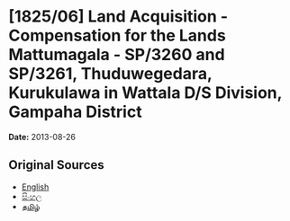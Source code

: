 # [1825/06] Land Acquisition - Compensation for the Lands Mattumagala - SP/3260 and SP/3261, Thuduwegedara, Kurukulawa in Wattala D/S Division, Gampaha District

**Date:** 2013-08-26

## Original Sources

- [English](https://documents.gov.lk/view/extra-gazettes/2013/8/1825-06_E.pdf)
- [සිංහල](https://documents.gov.lk/view/extra-gazettes/2013/8/1825-06_S.pdf)
- [தமிழ்](https://documents.gov.lk/view/extra-gazettes/2013/8/1825-06_T.pdf)
